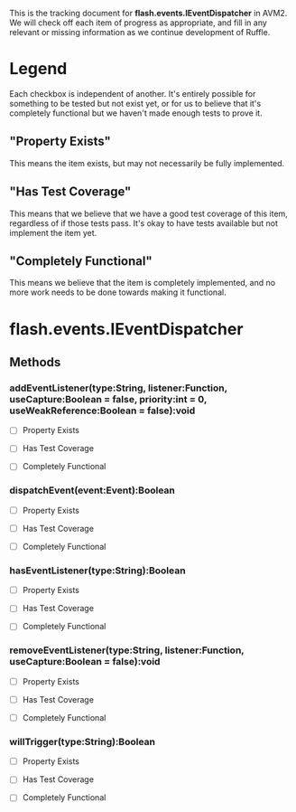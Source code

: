 This is the tracking document for **flash.events.IEventDispatcher** in AVM2. We will check off each item of progress as appropriate, and fill in any relevant or missing information as we continue development of Ruffle.
# Legend

Each checkbox is independent of another. It's entirely possible for something to be tested but not exist yet, or for us to believe that it's completely functional but we haven't made enough tests to prove it.
## "Property Exists"

This means the item exists, but may not necessarily be fully implemented.
## "Has Test Coverage"

This means that we believe that we have a good test coverage of this item, regardless of if those tests pass. It's okay to have tests available but not implement the item yet.
## "Completely Functional"

This means we believe that the item is completely implemented, and no more work needs to be done towards making it functional.
# flash.events.IEventDispatcher
## Methods
### addEventListener(type:String, listener:Function, useCapture:Boolean = false, priority:int = 0, useWeakReference:Boolean = false):void

* [ ] Property Exists

* [ ] Has Test Coverage

* [ ] Completely Functional


### dispatchEvent(event:Event):Boolean

* [ ] Property Exists

* [ ] Has Test Coverage

* [ ] Completely Functional


### hasEventListener(type:String):Boolean

* [ ] Property Exists

* [ ] Has Test Coverage

* [ ] Completely Functional


### removeEventListener(type:String, listener:Function, useCapture:Boolean = false):void

* [ ] Property Exists

* [ ] Has Test Coverage

* [ ] Completely Functional


### willTrigger(type:String):Boolean

* [ ] Property Exists

* [ ] Has Test Coverage

* [ ] Completely Functional